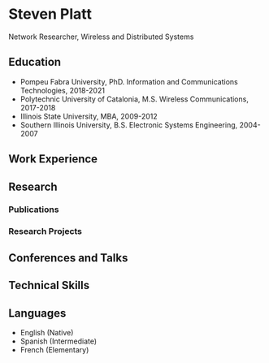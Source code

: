 # Steven Platt
Network Researcher, Wireless and Distributed Systems

## Education
* Pompeu Fabra University, PhD. Information and Communications Technologies, 2018-2021
* Polytechnic University of Catalonia, M.S. Wireless Communications, 2017-2018
* Illinois State University, MBA, 2009-2012
* Southern Illinois University, B.S. Electronic Systems Engineering, 2004-2007

## Work Experience

## Research

### Publications

### Research Projects

## Conferences and Talks

## Technical Skills

## Languages
* English (Native)
* Spanish (Intermediate)
* French (Elementary)
